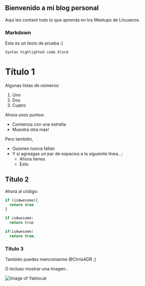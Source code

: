 ## Bienvenido a mi blog personal

Aquí les contaré todo lo que aprenda en los Meetups de Linuxeros.

### Markdown

Este es un texto de prueba :) 

```markdown
Syntax highlighted code block
```

# Título 1

Algunas listas de números:

1. Uno
2. Dos
3. Cuatro

Ahora unos puntos:

* Comienza con una estrella
* Muestra otra más!

Pero también,

- Guiones nunca fallan
- Y si agreagas un par de espacios a la siguiente línea...:
  - Ahora tienes
  - Esto

## Título 2
Ahora al código:

```javascript
if (isAwesome){
  return true
}
```
```python
if isAwesome:
  return true
```
```c
if(isAwesome)
  return true;
```

### Título 3

También puedes mencionarme @ChrisADR ;)

O incluso mostrar una imagen..

![Image of Yaktocat](https://www.gentoo.org/assets/img/logo/gentoo-logo.png)
